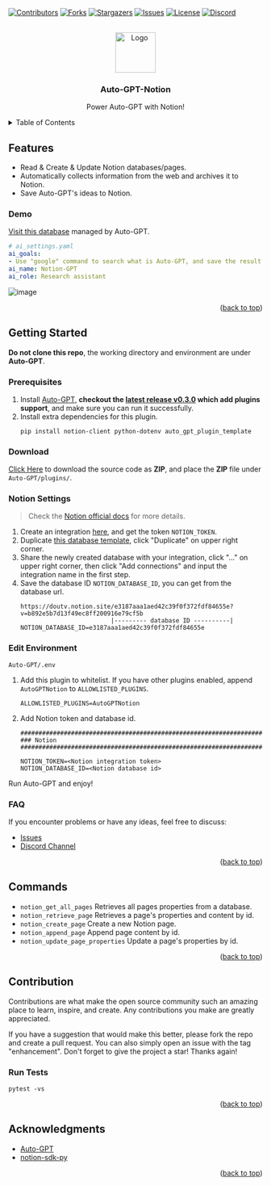<!-- Improved compatibility of back to top link: See: https://github.com/othneildrew/Best-README-Template/pull/73 -->
<a name="readme-top"></a>
<!--
*** Thanks for checking out the Best-README-Template. If you have a suggestion
*** that would make this better, please fork the repo and create a pull request
*** or simply open an issue with the tag "enhancement".
*** Don't forget to give the project a star!
*** Thanks again! Now go create something AMAZING! :D
-->



<!-- PROJECT SHIELDS -->
<!--
*** I'm using markdown "reference style" links for readability.
*** Reference links are enclosed in brackets [ ] instead of parentheses ( ).
*** See the bottom of this document for the declaration of the reference variables
*** for contributors-url, forks-url, etc. This is an optional, concise syntax you may use.
*** https://www.markdownguide.org/basic-syntax/#reference-style-links
-->
[![Contributors][contributors-shield]][contributors-url]
[![Forks][forks-shield]][forks-url]
[![Stargazers][stars-shield]][stars-url]
[![Issues][issues-shield]][issues-url]
[![License][license-shield]][license-url]
[![Discord][discord-shield]][discord-url]



<!-- PROJECT LOGO -->
<br />
<div align="center">
    <img src="https://user-images.githubusercontent.com/20609724/236097216-c6516099-5823-49d3-9941-fa0193c81acd.png" alt="Logo" width="80" height="80">

  <h3 align="center">Auto-GPT-Notion</h3>

  <p align="center">
    Power Auto-GPT with Notion!
  </p>
</div>

<!-- TABLE OF CONTENTS -->
<details>
  <summary>Table of Contents</summary>
  <ol>
    <li><a href="#features">Features</a></li>
    <li>
        <a href="#getting-started">Getting Started</a>
    </li>
    <li><a href="#commands">Commands</a></li>
    <li><a href="#contribution">Contribution</a></li>
    <li><a href="#acknowledgments">Acknowledgments</a></li>
  </ol>
</details>

## Features

- Read & Create & Update Notion databases/pages.
- Automatically collects information from the web and archives it to Notion.
- Save Auto-GPT's ideas to Notion.

### Demo
[Visit this database](https://doutv.notion.site/doutv/a90461761f46498ea2efc4435e54091b?v=d34c7e21836f4a3b8293de74138f38e5) managed by Auto-GPT.

```yaml
# ai_settings.yaml
ai_goals:
- Use "google" command to search what is Auto-GPT, and save the result to a Notion page
ai_name: Notion-GPT
ai_role: Research assistant
```

![image](https://user-images.githubusercontent.com/20609724/234296458-f303140f-bf58-48d8-89e2-06f52806893d.png)

<p align="right">(<a href="#readme-top">back to top</a>)</p>

## Getting Started
**Do not clone this repo**, the working directory and environment are under **Auto-GPT**.

### Prerequisites
1. Install [Auto-GPT](https://github.com/Significant-Gravitas/Auto-GPT), **checkout the [latest release v0.3.0](https://github.com/Significant-Gravitas/Auto-GPT/releases/tag/v0.3.0) which add plugins support**, and make sure you can run it successfully.
2. Install extra dependencies for this plugin.
    ```
    pip install notion-client python-dotenv auto_gpt_plugin_template
    ```

### Download
[Click Here](https://github.com/doutv/Auto-GPT-Notion/archive/refs/heads/master.zip) to download the source code as **ZIP**, and place the **ZIP** file under `Auto-GPT/plugins/`.

### Notion Settings
> Check the [Notion official docs](https://developers.notion.com/docs/create-a-notion-integration) for more details.
1. Create an integration [here](https://www.notion.so/my-integrations), and get the token `NOTION_TOKEN`.
2. Duplicate [this database template](https://doutv.notion.site/doutv/a90461761f46498ea2efc4435e54091b?v=d34c7e21836f4a3b8293de74138f38e5), click "Duplicate" on upper right corner.
3. Share the newly created database with your integration, click "..." on upper right corner, then click "Add connections" and input the integration name in the first step.
4. Save the database ID `NOTION_DATABASE_ID`, you can get from the database url.
    ```
    https://doutv.notion.site/e3187aaa1aed42c39f0f372fdf84655e?v=b892e5b7d13f49ec8ff200916e79cf5b
                             |--------- database ID ----------|
    NOTION_DATABASE_ID=e3187aaa1aed42c39f0f372fdf84655e
    ```


### Edit Environment
`Auto-GPT/.env`
1. Add this plugin to whitelist. If you have other plugins enabled, append `AutoGPTNotion` to `ALLOWLISTED_PLUGINS`.
    ```
    ALLOWLISTED_PLUGINS=AutoGPTNotion
    ```
2. Add Notion token and database id.
    ```
    ################################################################################
    ### Notion
    ################################################################################

    NOTION_TOKEN=<Notion integration token>
    NOTION_DATABASE_ID=<Notion database id>
    ```

Run Auto-GPT and enjoy!


### FAQ
If you encounter problems or have any ideas, feel free to discuss:
- [Issues](https://github.com/doutv/Auto-GPT-Notion/issues)
- [Discord Channel](https://discord.com/channels/1092243196446249134/1098882305000472626)

<p align="right">(<a href="#readme-top">back to top</a>)</p>

## Commands
- `notion_get_all_pages` Retrieves all pages properties from a database.
- `notion_retrieve_page` Retrieves a page's properties and content by id.
- `notion_create_page` Create a new Notion page.
- `notion_append_page` Append page content by id.
- `notion_update_page_properties` Update a page's properties by id.

<p align="right">(<a href="#readme-top">back to top</a>)</p>

## Contribution
Contributions are what make the open source community such an amazing place to learn, inspire, and create. Any contributions you make are greatly appreciated.

If you have a suggestion that would make this better, please fork the repo and create a pull request. You can also simply open an issue with the tag "enhancement". Don't forget to give the project a star! Thanks again!

### Run Tests
```
pytest -vs
```

<p align="right">(<a href="#readme-top">back to top</a>)</p>

## Acknowledgments
- [Auto-GPT](https://github.com/Significant-Gravitas/Auto-GPT)
- [notion-sdk-py](https://github.com/ramnes/notion-sdk-py)

<p align="right">(<a href="#readme-top">back to top</a>)</p>

<!-- MARKDOWN LINKS & IMAGES -->
<!-- https://www.markdownguide.org/basic-syntax/#reference-style-links -->
[contributors-shield]: https://img.shields.io/github/contributors/doutv/Auto-GPT-Notion.svg?style=for-the-badge
[contributors-url]: https://github.com/doutv/Auto-GPT-Notion/graphs/contributors
[forks-shield]: https://img.shields.io/github/forks/doutv/Auto-GPT-Notion.svg?style=for-the-badge
[forks-url]: https://github.com/doutv/Auto-GPT-Notion/network/members
[stars-shield]: https://img.shields.io/github/stars/doutv/Auto-GPT-Notion.svg?style=for-the-badge
[stars-url]: https://github.com/doutv/Auto-GPT-Notion/stargazers
[issues-shield]: https://img.shields.io/github/issues/doutv/Auto-GPT-Notion.svg?style=for-the-badge
[issues-url]: https://github.com/doutv/Auto-GPT-Notion/issues
[license-shield]: https://img.shields.io/github/license/doutv/Auto-GPT-Notion.svg?style=for-the-badge
[license-url]: https://github.com/doutv/Auto-GPT-Notion/blob/master/LICENSE
[discord-shield]: https://img.shields.io/badge/Discord-channel-brightgreen?style=for-the-badge
[discord-url]: https://discord.com/channels/1092243196446249134/1098882305000472626
